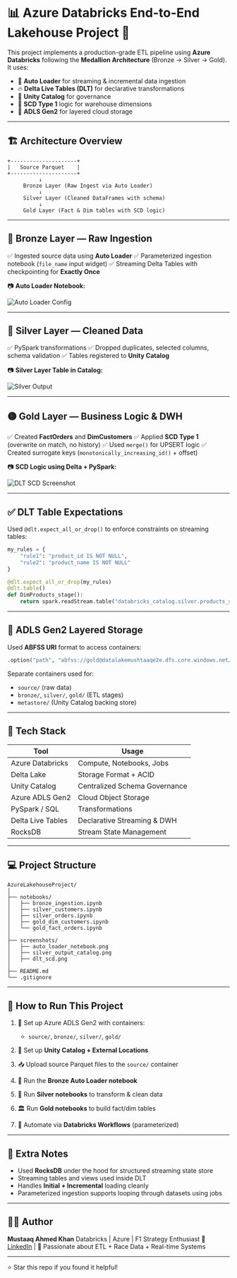 
# 📊 Azure Databricks End-to-End Lakehouse Project 🚀

This project implements a production-grade ETL pipeline using **Azure Databricks** following the **Medallion Architecture** (Bronze → Silver → Gold). It uses:

- 🔄 **Auto Loader** for streaming & incremental data ingestion  
- 🔥 **Delta Live Tables (DLT)** for declarative transformations  
- 🏢 **Unity Catalog** for governance  
- 🧠 **SCD Type 1** logic for warehouse dimensions  
- 💾 **ADLS Gen2** for layered cloud storage  

---

## 🏗️ Architecture Overview

```plaintext
+---------------------+
|   Source Parquet    |
+---------------------+
          ↓
     Bronze Layer (Raw Ingest via Auto Loader)
          ↓
     Silver Layer (Cleaned DataFrames with schema)
          ↓
     Gold Layer (Fact & Dim tables with SCD logic)
````

---

## 🔹 Bronze Layer — Raw Ingestion

✅ Ingested source data using **Auto Loader**
✅ Parameterized ingestion notebook (`file_name` input widget)
✅ Streaming Delta Tables with checkpointing for **Exactly Once**

📷 **Auto Loader Notebook:**

![Auto Loader Config](screenshots/auto_loader_notebook.png)

---

## 🔸 Silver Layer — Cleaned Data

✅ PySpark transformations
✅ Dropped duplicates, selected columns, schema validation
✅ Tables registered to **Unity Catalog**

📷 **Silver Layer Table in Catalog:**

![Silver Output](screenshots/silver_output_catalog.png)

---

## 🟡 Gold Layer — Business Logic & DWH

✅ Created **FactOrders** and **DimCustomers**
✅ Applied **SCD Type 1** (overwrite on match, no history)
✅ Used `merge()` for UPSERT logic
✅ Created surrogate keys (`monotonically_increasing_id()` + offset)

📷 **SCD Logic using Delta + PySpark:**

![DLT SCD Screenshot](screenshots/dlt_scd.png)

---

## ✅ DLT Table Expectations

Used `@dlt.expect_all_or_drop()` to enforce constraints on streaming tables:

```python
my_rules = {
    "rule1": "product_id IS NOT NULL",
    "rule2": "product_name IS NOT NULL"
}

@dlt.expect_all_or_drop(my_rules)
@dlt.table()
def DimProducts_stage():
    return spark.readStream.table("databricks_catalog.silver.products_silver")
```

---

## 📁 ADLS Gen2 Layered Storage

Used **ABFSS URI** format to access containers:

```python
.option("path", "abfss://gold@datalakemushtaaqe2e.dfs.core.windows.net/FactOrders")
```

Separate containers used for:

* `source/` (raw data)
* `bronze/`, `silver/`, `gold/` (ETL stages)
* `metastore/` (Unity Catalog backing store)

---

## 🧠 Tech Stack

| Tool              | Usage                         |
| ----------------- | ----------------------------- |
| Azure Databricks  | Compute, Notebooks, Jobs      |
| Delta Lake        | Storage Format + ACID         |
| Unity Catalog     | Centralized Schema Governance |
| Azure ADLS Gen2   | Cloud Object Storage          |
| PySpark / SQL     | Transformations               |
| Delta Live Tables | Declarative Streaming & DWH   |
| RocksDB           | Stream State Management       |

---

## 💻 Project Structure

```
AzureLakehouseProject/
│
├── notebooks/
│   ├── bronze_ingestion.ipynb
│   ├── silver_customers.ipynb
│   ├── silver_orders.ipynb
│   ├── gold_dim_customers.ipynb
│   └── gold_fact_orders.ipynb
│
├── screenshots/
│   ├── auto_loader_notebook.png
│   ├── silver_output_catalog.png
│   ├── dlt_scd.png
│
├── README.md
└── .gitignore
```

---

## 🚀 How to Run This Project

1. 🔧 Set up Azure ADLS Gen2 with containers:

   * `source/`, `bronze/`, `silver/`, `gold/`
2. 🔐 Set up **Unity Catalog + External Locations**
3. 📥 Upload source Parquet files to the `source/` container
4. 🔄 Run the **Bronze Auto Loader notebook**
5. 🧹 Run **Silver notebooks** to transform & clean data
6. 🏛️ Run **Gold notebooks** to build fact/dim tables
7. 🔁 Automate via **Databricks Workflows** (parameterized)

---

## 🧩 Extra Notes

* Used **RocksDB** under the hood for structured streaming state store
* Streaming tables and views used inside DLT
* Handles **Initial + Incremental** loading cleanly
* Parameterized ingestion supports looping through datasets using jobs

---


## 👨‍💻 Author

**Mustaaq Ahmed Khan**
Databricks | Azure | F1 Strategy Enthusiast
🔗 [LinkedIn](https://www.linkedin.com/in/mustaaq-ahmed-khan-1b7189245/) | 🧠 Passionate about ETL + Race Data + Real-time Systems

---

⭐ Star this repo if you found it helpful!



